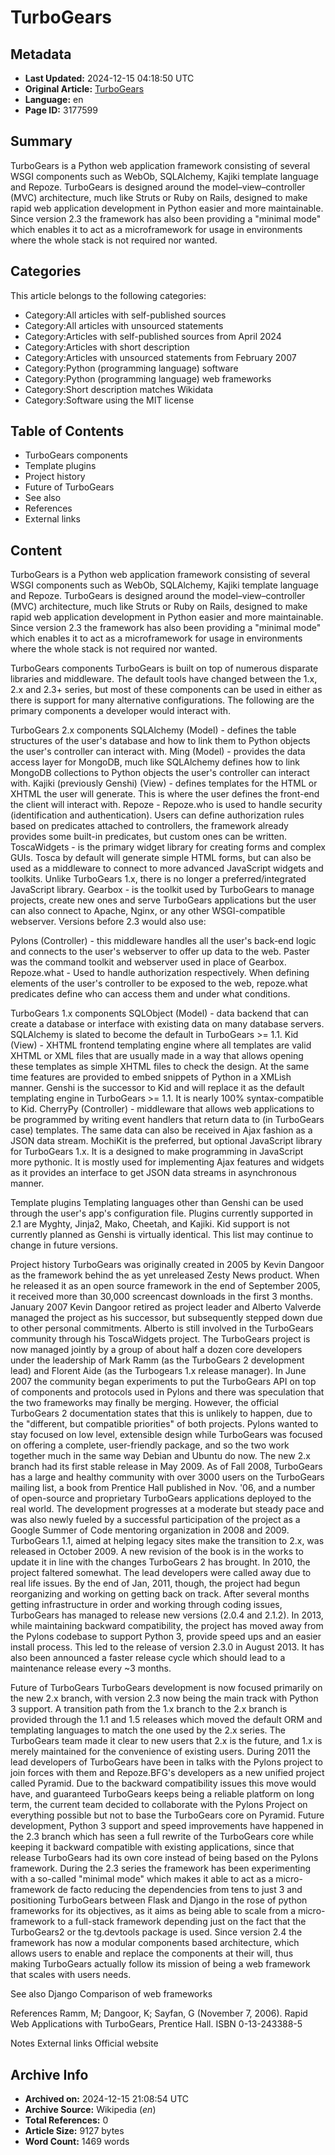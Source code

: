 # TurboGears

## Metadata
- **Last Updated:** 2024-12-15 04:18:50 UTC
- **Original Article:** [TurboGears](https://en.wikipedia.org/wiki/TurboGears)
- **Language:** en
- **Page ID:** 3177599

## Summary
TurboGears is a Python web application framework consisting of several WSGI components such as WebOb, SQLAlchemy, Kajiki template language and Repoze.
TurboGears is designed around the model–view–controller (MVC) architecture, much like Struts or Ruby on Rails, designed to make rapid web application development in Python easier and more maintainable. Since version 2.3 the framework has also been providing a "minimal mode" which enables it to act as a microframework for usage in environments where the whole stack is not required nor wanted.

## Categories
This article belongs to the following categories:

- Category:All articles with self-published sources
- Category:All articles with unsourced statements
- Category:Articles with self-published sources from April 2024
- Category:Articles with short description
- Category:Articles with unsourced statements from February 2007
- Category:Python (programming language) software
- Category:Python (programming language) web frameworks
- Category:Short description matches Wikidata
- Category:Software using the MIT license

## Table of Contents

- TurboGears components
- Template plugins
- Project history
- Future of TurboGears
- See also
- References
- External links

## Content

TurboGears is a Python web application framework consisting of several WSGI components such as WebOb, SQLAlchemy, Kajiki template language and Repoze.
TurboGears is designed around the model–view–controller (MVC) architecture, much like Struts or Ruby on Rails, designed to make rapid web application development in Python easier and more maintainable. Since version 2.3 the framework has also been providing a "minimal mode" which enables it to act as a microframework for usage in environments where the whole stack is not required nor wanted.

TurboGears components
TurboGears is built on top of numerous disparate libraries and middleware. The default tools have changed between the 1.x, 2.x and 2.3+ series, but most of these components can be used in either as there is support for many alternative configurations. The following are the primary components a developer would interact with.

TurboGears 2.x components
SQLAlchemy (Model) - defines the table structures of the user's database and how to link them to Python objects the user's controller can interact with.
Ming (Model) - provides the data access layer for MongoDB, much like SQLAlchemy defines how to link MongoDB collections to Python objects the user's controller can interact with.
Kajiki (previously Genshi) (View) - defines templates for the HTML or XHTML the user will generate. This is where the user defines the front-end the client will interact with.
Repoze - Repoze.who is used to handle security (identification and authentication). Users can define authorization rules based on predicates attached to controllers, the framework already provides some built-in predicates, but custom ones can be written.
ToscaWidgets - is the primary widget library for creating forms and complex GUIs. Tosca by default will generate simple HTML forms, but can also be used as a middleware to connect to more advanced JavaScript widgets and toolkits. Unlike TurboGears 1.x, there is no longer a preferred/integrated JavaScript library.
Gearbox - is the toolkit used by TurboGears to manage projects, create new ones and serve TurboGears applications but the user can also connect to Apache, Nginx, or any other WSGI-compatible webserver.
Versions before 2.3 would also use:

Pylons (Controller) - this middleware handles all the user's back-end logic and connects to the user's webserver to offer up data to the web.
Paster was the command toolkit and webserver used in place of Gearbox.
Repoze.what - Used to handle authorization respectively. When defining elements of the user's controller to be exposed to the web, repoze.what predicates define who can access them and under what conditions.

TurboGears 1.x components
SQLObject (Model) - data backend that can create a database or interface with existing data on many database servers.
SQLAlchemy is slated to become the default in TurboGears >= 1.1.
Kid (View) - XHTML frontend templating engine where all templates are valid XHTML or XML files that are usually made in a way that allows opening these templates as simple XHTML files to check the design. At the same time features are provided to embed snippets of Python in a XMLish manner.
Genshi is the successor to Kid and will replace it as the default templating engine in TurboGears >= 1.1. It is nearly 100% syntax-compatible to Kid.
CherryPy (Controller) - middleware that allows web applications to be programmed by writing event handlers that return data to (in TurboGears case) templates. The same data can also be received in Ajax fashion as a JSON data stream.
MochiKit is the preferred, but optional JavaScript library for TurboGears 1.x. It is a designed to make programming in JavaScript more pythonic. It is mostly used for implementing Ajax features and widgets as it provides an interface to get JSON data streams in asynchronous manner.

Template plugins
Templating languages other than Genshi can be used through the user's app's configuration file. Plugins currently supported in 2.1 are Myghty, Jinja2, Mako, Cheetah, and Kajiki. Kid support is not currently planned as Genshi is virtually identical. This list may continue to change in future versions.

Project history
TurboGears was originally created in 2005 by Kevin Dangoor as the framework behind the as yet unreleased Zesty News product. When he released it as an open source framework in the end of September 2005, it received more than 30,000 screencast downloads in the first 3 months.
January 2007 Kevin Dangoor retired as project leader and Alberto Valverde managed the project as his successor, but subsequently stepped down due to other personal commitments. Alberto is still involved in the TurboGears community through his ToscaWidgets project. The TurboGears project is now managed jointly by a group of about half a dozen core developers under the leadership of Mark Ramm (as the TurboGears 2 development lead) and Florent Aide (as the Turbogears 1.x release manager).
In June 2007 the community began experiments to put the TurboGears API on top of components and protocols used in Pylons and there was speculation that the two frameworks may finally be merging. However, the official TurboGears 2 documentation states that this is unlikely to happen, due to the "different, but compatible priorities" of both projects. Pylons wanted to stay focused on low level, extensible design while TurboGears was focused on offering a complete, user-friendly package, and so the two work together much in the same way Debian and Ubuntu do now. The new 2.x branch had its first stable release in May 2009.
As of Fall 2008, TurboGears has a large and healthy community with over 3000 users on the TurboGears mailing list, a book from Prentice Hall published in Nov. '06, and a number of open-source and proprietary TurboGears applications deployed to the real world. The development progresses at a moderate but steady pace and was also newly fueled by a successful participation of the project as a Google Summer of Code mentoring organization in 2008 and 2009. TurboGears 1.1, aimed at helping legacy sites make the transition to 2.x, was released in October 2009. A new revision of the book is in the works to update it in line with the changes TurboGears 2 has brought.
In 2010, the project faltered somewhat. The lead developers were called away due to real life issues. By the end of Jan, 2011, though, the project had begun reorganizing and working on getting back on track. After several months getting infrastructure in order and working through coding issues, TurboGears has managed to release new versions (2.0.4 and 2.1.2).
In 2013, while maintaining backward compatibility, the project has moved away from the Pylons codebase to support Python 3, provide speed ups and an easier install process. This led to the release of version 2.3.0 in August 2013. It has also been announced a faster release cycle which should lead to a maintenance release every ~3 months.

Future of TurboGears
TurboGears development is now focused primarily on the new 2.x branch, with version 2.3 now being the main track with Python 3 support.
A transition path from the 1.x branch to the 2.x branch is provided through the 1.1 and 1.5 releases which moved the default ORM and templating languages to match the one used by the 2.x series. The TurboGears team made it clear to new users that 2.x is the future, and 1.x is merely maintained for the convenience of existing users.
During 2011 the lead developers of TurboGears have been in talks with the Pylons project to join forces with them and Repoze.BFG's developers as a new unified project called Pyramid. Due to the backward compatibility issues this move would have, and guaranteed TurboGears keeps being a reliable platform on long term, the current team decided to collaborate with the Pylons Project on everything possible but not to base the TurboGears core on Pyramid.
Future development, Python 3 support and speed improvements have happened in the 2.3 branch which has seen a full rewrite of the TurboGears core while keeping it backward compatible with existing applications, since that release TurboGears had its own core instead of being based on the Pylons framework.
During the 2.3 series the framework has been experimenting with a so-called "minimal mode" which makes it able to act as a micro-framework de facto reducing the dependencies from tens to just 3 and positioning TurboGears between Flask and Django in the rose of python frameworks for its objectives, as it aims as being able to scale from a micro-framework to a full-stack framework depending just on the fact that the TurboGears2 or the tg.devtools package is used.
Since version 2.4 the framework has now a modular components based architecture, which allows users to enable and replace the components at their will, thus making TurboGears actually follow its mission of being a web framework that scales with users needs.

See also
Django
Comparison of web frameworks

References
Ramm, M; Dangoor, K; Sayfan, G (November 7, 2006). Rapid Web Applications with TurboGears, Prentice Hall. ISBN 0-13-243388-5

Notes
External links
Official website

## Archive Info
- **Archived on:** 2024-12-15 21:08:54 UTC
- **Archive Source:** Wikipedia (_en_)
- **Total References:** 0
- **Article Size:** 9127 bytes
- **Word Count:** 1469 words
